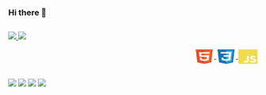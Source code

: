 ### Hi there 👋
  ##
<div>  
  <a href="https://github.com/e-mendesjr">  
  <img height="180em" src="https://github-readme-stats.vercel.app/api?username=e-mendesjr&show_icons=true&theme=radical&include_all_commits=true&count_private=true">
  <img height="190em" src="https://github-readme-stats.vercel.app/api/top-langs/?username=e-mendesjr&layout=compact&langs_count=7&theme=radical">    
</div>     
  
<div style="display: inline_block" align="right"><br>
  <img align="center" alt="Junior-HTML" height="30" width="40" src="https://raw.githubusercontent.com/devicons/devicon/master/icons/html5/html5-original.svg">
  <img align="center" alt="Junior-CSS" height="30" width="40" src="https://raw.githubusercontent.com/devicons/devicon/master/icons/css3/css3-original.svg">
  <img align="center" alt="Junior-Js" height="30" width="40" src="https://raw.githubusercontent.com/devicons/devicon/master/icons/javascript/javascript-plain.svg">
</div>    
   
  ##
  
<div> 
  <a href="#" target="_blank"><img src="https://img.shields.io/badge/Twitter-1DA1F2?style=for-the-badge&logo=twitter&logoColor=white" target="_blank"></a>
  <a href="#" target="_blank"><img src="https://img.shields.io/badge/-Instagram-%23E4405F?style=for-the-badge&logo=instagram&logoColor=white" target="_blank"></a>  
  <a href="#" target="_blank"><img src="https://img.shields.io/badge/-Gmail-%23333?style=for-the-badge&logo=gmail&logoColor=white" target="_blank"></a>
  <a href="#" target="_blank"><img src="https://img.shields.io/badge/-LinkedIn-%230077B5?style=for-the-badge&logo=linkedin&logoColor=white" target="_blank"></a>   
</div>
